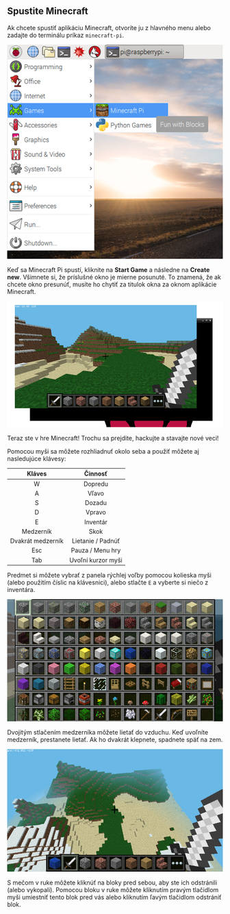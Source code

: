 ## Spustite Minecraft

Ak chcete spustiť aplikáciu Minecraft, otvoríte ju z hlavného menu alebo zadajte do terminálu príkaz `minecraft-pi`.

![](images/menu.png)

Keď sa Minecraft Pi spustí, kliknite na **Start Game** a následne na **Create new**. Všimnete si, že príslušné okno je mierne posunuté. To znamená, že ak chcete okno presunúť, musíte ho chytiť za titulok okna za oknom aplikácie Minecraft.

![](images/mcpi-game.png)

Teraz ste v hre Minecraft! Trochu sa prejdite, hackujte a stavajte nové veci!

Pomocou myši sa môžete rozhliadnuť okolo seba a použiť môžete aj nasledujúce klávesy:

|      Kláves       |      Činnosť       |
|:-----------------:|:------------------:|
|         W         |      Dopredu       |
|         A         |       Vľavo        |
|         S         |       Dozadu       |
|         D         |       Vpravo       |
|         E         |      Inventár      |
|     Medzerník     |        Skok        |
| Dvakrát medzerník | Lietanie / Padnúť  |
|        Esc        |  Pauza / Menu hry  |
|        Tab        | Uvoľní kurzor myši |

Predmet si môžete vybrať z panela rýchlej voľby pomocou kolieska myši (alebo použitím číslic na klávesnici), alebo stlačte `E` a vyberte si niečo z inventára.

![](images/mcpi-inventory.png)

Dvojitým stlačením medzerníka môžete lietať do vzduchu. Keď uvoľníte medzerník, prestanete lietať. Ak ho dvakrát klepnete, spadnete späť na zem.

![](images/mcpi-flying.png)

S mečom v ruke môžete kliknúť na bloky pred sebou, aby ste ich odstránili (alebo vykopali). Pomocou bloku v ruke môžete kliknutím pravým tlačidlom myši umiestniť tento blok pred vás alebo kliknutím ľavým tlačidlom odstrániť blok.